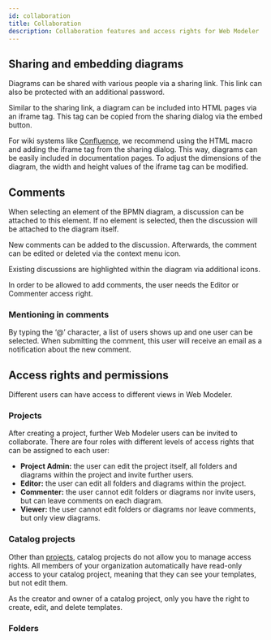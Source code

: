 ```yaml
---
id: collaboration
title: Collaboration
description: Collaboration features and access rights for Web Modeler
---
```


## Sharing and embedding diagrams

Diagrams can be shared with various people via a sharing link. This link can also be protected with an additional password.

Similar to the sharing link, a diagram can be included into HTML pages via an iframe tag. This tag can be copied from the sharing dialog via the embed button.

For wiki systems like [Confluence](https://www.atlassian.com/software/confluence), we recommend using the HTML macro and adding the iframe tag from the sharing dialog. This way, diagrams can be easily included in documentation pages. To adjust the dimensions of the diagram, the width and height values of the iframe tag can be modified.

## Comments

When selecting an element of the BPMN diagram, a discussion can be attached to this element. If no element is selected, then the discussion will be attached to the diagram itself.

New comments can be added to the discussion. Afterwards, the comment can be edited or deleted via the context menu icon.

Existing discussions are highlighted within the diagram via additional icons.

In order to be allowed to add comments, the user needs the Editor or Commenter access right.

### Mentioning in comments

By typing the ‘@’ character, a list of users shows up and one user can be selected. When submitting the comment, this user will receive an email as a notification about the new comment.

## Access rights and permissions

Different users can have access to different views in Web Modeler.

### Projects

After creating a project, further Web Modeler users can be invited to collaborate. There are four roles with different levels of access rights that can be assigned to each user:

* **Project Admin:** the user can edit the project itself, all folders and diagrams within the project and invite further users.
* **Editor:** the user can edit all folders and diagrams within the project.
* **Commenter:** the user cannot edit folders or diagrams nor invite users, but can leave comments on each diagram.
* **Viewer:** the user cannot edit folders or diagrams nor leave comments, but only view diagrams.

### Catalog projects

Other than [projects](#projects), catalog projects do not allow you to manage access rights. All members of your organization automatically have read-only access to your catalog project, meaning that they can see your templates, but not edit them.

As the creator and owner of a catalog project, only you have the right to create, edit, and delete templates.

### Folders